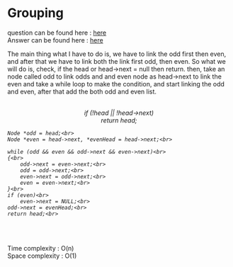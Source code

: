 # Grouping

question can be found here : <a href="https://github.com/chaltidutta/DSC-NSEC-Algorithms/blob/master/5.%20Linked%20List/grouping/grouping.md"> here </a> <br>
Answer can be found here : <a href="https://github.com/chaltidutta/DSC-NSEC-Algorithms/blob/master/5.%20Linked%20List/grouping/grouping_chalti.cpp">here </a><br>

The main thing what I have to do is, we have to link the odd first then even, and 
after that we have to link both the link first odd, then even.
So what we will do is, check, if the head or head->next = null then return.
then, take an node called odd to link odds and and even node as head->next to link the even
and take a while loop to make the condition, and start linking the odd and even, after that add the both odd and even list.
<br><br>
<p align="center"><i>
if (!head || !head->next)<br>
        return head;<br>

    Node *odd = head;<br>
    Node *even = head->next, *evenHead = head->next;<br>

    while (odd && even && odd->next && even->next)<br>
    {<br>
        odd->next = even->next;<br>
        odd = odd->next;<br>
        even->next = odd->next;<br>
        even = even->next;<br>
    }<br>
    if (even)<br>
        even->next = NULL;<br>
    odd->next = evenHead;<br>
    return head;<br>
</i> </p><br><br>

Time complexity : O(n) <br>
Space complexity : O(1)